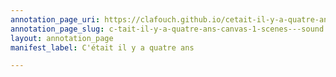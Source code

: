 ```yaml
---
annotation_page_uri: https://clafouch.github.io/cetait-il-y-a-quatre-ans/annotations/c-tait-il-y-a-quatre-ans-canvas-1-scenes---sound.json
annotation_page_slug: c-tait-il-y-a-quatre-ans-canvas-1-scenes---sound
layout: annotation_page
manifest_label: C'était il y a quatre ans

---
```

